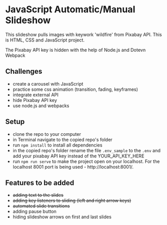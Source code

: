 # JavaScript Automatic/Manual Slideshow


This slideshow pulls images with keywork 'wildfire' from Pixabay API.
This is HTML, CSS and JavaScript project.

The Pixabay API key is hidden with the help of Node.js and Dotevn Webpack

## Challenges

 - create a carousel with JavaScript
 - practice some css animation (transition, fading, keyframes)
 - integrate external API
 - hide Pixabay API key
 - use node.js and webpacks
 
## Setup

 - clone the repo to your computer
 - in Terminal navigate to the copied repo's folder
 - run `npm install` to install all dependencies
 - in the copied repo's folder rename the file `.env_sample` to the `.env` and add your pixabay API key instead of the YOUR_API_KEY_HERE
 - run `npm run serve` to make the project open on your localhost.
For the localhost 8001 port is being used - http://localhost:8001/.


## Features to be added

 - ~~adding text to the slides~~
 - ~~adding key listeners to sliding (left and right arrow keys)~~
 - ~~automated slide transitions~~
 - adding pause button
 - hiding slideshow arrows on first and last slides


